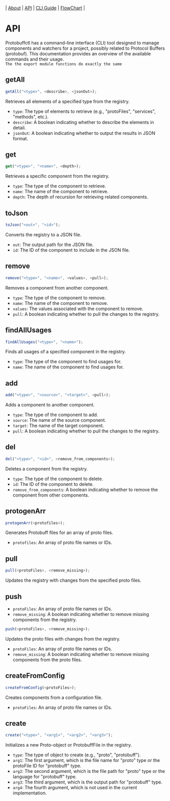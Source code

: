 
| [About](https://ji-podhead.github.io/protobuffctl/) | [API](https://ji-podhead.github.io/protobuffctl/API) | [CLI Guide](https://ji-podhead.github.io/protobuffctl/guides) | [FlowChart](https://ji-podhead.github.io/protobuffctl/charts) |

# API
Protobuffctl has a command-line interface (CLI) tool designed to manage components and watchers for a project,   possibly related to Protocol Buffers (protobuf). This documentation provides an overview of the available commands and their usage. <br>`The the export module functions do exactly the same`


**getAll**
---
```javascript
getAll("<type>", <describe>, <jsonOut>);
```
Retrieves all elements of a specified type from the registry.
- `type`: The type of elements to retrieve (e.g., "protoFiles", "services", "methods", etc.).
- `describe`: A boolean indicating whether to describe the elements in detail.
- `jsonOut`: A boolean indicating whether to output the results in JSON format.

**get**
---
```javascript
get("<type>", "<name>", <depth>);
```
Retrieves a specific component from the registry.
- `type`: The type of the component to retrieve.
- `name`: The name of the component to retrieve.
- `depth`: The depth of recursion for retrieving related components.


**toJson**
---
```javascript
toJson("<out>", "<id>");
```
Converts the registry to a JSON file.
- `out`: The output path for the JSON file.
- `id`: The ID of the component to include in the JSON file.

**remove**
---
```javascript
remove("<type>", "<name>", <values>, <pull>);
```
Removes a component from another component.
- `type`: The type of the component to remove.
- `name`: The name of the component to remove.
- `values`: The values associated with the component to remove.
- `pull`: A boolean indicating whether to pull the changes to the registry.


**findAllUsages**
---
```javascript
findAllUsages("<type>", "<name>");
```
Finds all usages of a specified component in the registry.
- `type`: The type of the component to find usages for.
- `name`: The name of the component to find usages for.


**add**
---
```javascript
add("<type>", "<source>", "<target>", <pull>);
```
Adds a component to another component.
- `type`: The type of the component to add.
- `source`: The name of the source component.
- `target`: The name of the target component.
- `pull`: A boolean indicating whether to pull the changes to the registry.


**del**
---
```javascript
del("<type>", "<id>", <remove_from_components>);
```
Deletes a component from the registry.
- `type`: The type of the component to delete.
- `id`: The ID of the component to delete.
- `remove_from_components`: A boolean indicating whether to remove the component from other components.


**protogenArr**
---
```javascript
protogenArr(<protofiles>);
```
Generates Protobuff files for an array of proto files.
- `protofiles`: An array of proto file names or IDs.

**pull**
---
```javascript
pull(<protoFiles>, <remove_missing>);
```
Updates the registry with changes from the specified proto files.


**push**
---
- `protoFiles`: An array of proto file names or IDs.
- `remove_missing`: A boolean indicating whether to remove missing components from the registry.
```javascript
push(<protoFiles>, <remove_missing>);
```
Updates the proto files with changes from the registry.
- `protoFiles`: An array of proto file names or IDs.
- `remove_missing`: A boolean indicating whether to remove missing components from the proto files.


**createFromConfig**
---
```javascript
createFromConfig(<protoFiles>);
```
Creates components from a configuration file.
- `protoFiles`: An array of proto file names or IDs.

**create**
---
```javascript
create("<type>", "<arg1>", "<arg2>", "<arg3>");
```
Initializes a new Proto-object or ProtobuffFile in the registry.

- `type`: The type of object to create (e.g., "proto", "protobuff").
- `arg1`: The first argument, which is the file name for "proto" type or the protoFile ID for "protobuff" type.
- `arg2`: The second argument, which is the file path for "proto" type or the language for "protobuff" type.
- `arg3`: The third argument, which is the output path for "protobuff" type.
- `arg4`: The fourth argument, which is not used in the current implementation.
